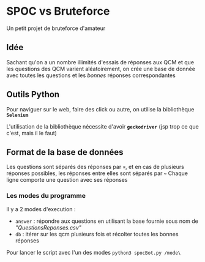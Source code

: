 # SPOC vs Bruteforce

Un petit projet de bruteforce d'amateur

## Idée

Sachant qu'on a un nombre illimités d'essais de réponses aux QCM et que les questions des QCM varient aléatoirement, on crée une base de donnée avec toutes les questions et les *bonnes* réponses correspondantes

## Outils Python

Pour naviguer sur le web, faire des click ou autre, on utilise la bibliothèque **`Selenium`**

L'utilisation de la bibliothèque nécessite d'avoir **`geckodriver`** (jsp trop ce que c'est, mais il le faut)

## Format de la base de données

Les questions sont séparés des réponses par **`¤`**, et en cas de plusieurs réponses possibles, les réponses entre elles sont séparés par **`~`**
Chaque ligne comporte une question avec ses réponses

### Les modes du programme

Il y a 2 modes d'execution :
* `answer`  : répondre aux questions en utilisant la base fournie sous nom de *"QuestionsReponses.csv"*
* `db`      : itérer sur les qcm plusieurs fois et récolter toutes les bonnes réponses 

Pour lancer le script avec l'un des modes `python3 spocBot.py /mode\` 
